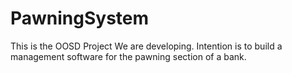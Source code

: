 PawningSystem
=============

This is the OOSD Project We are developing. Intention is to build a management software for the pawning section of a bank.
